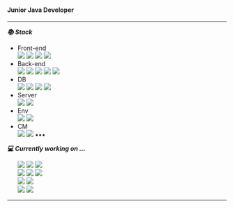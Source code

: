 <!--
- 🔭 I’m currently working on ...
- 🌱 I’m currently learning ...
- 👯 I’m looking to collaborate on ...
- 🤔 I’m looking for help with ...
- 💬 Ask me about ...
- 📫 How to reach me: ...
- 😄 Pronouns: ...
- ⚡ Fun fact: ...
-->

#### Junior Java Developer
<!-- 
<p align="center">
  <b>
    <i>TODAY</i>
  </b></br> 
  <img src="https://hits.seeyoufarm.com/api/count/incr/badge.svg?url=https%3A%2F%2Fgithub.com%2FHyungrok-Kim&count_bg=%2375AFDB&title_bg=%23B4E570&icon=oracle.svg&icon_color=%23E7E7E7&title=hits&edge_flat=false" />
</p> -->

<hr>
<b><i>📚 Stack</i></b>
<ul>
  <li>Front-end</li>
  <img src="https://img.shields.io/badge/React-61DAFB?style=flat-square&logo=React&logoColor=white"/>
  <img src="https://img.shields.io/badge/JavaScript-F7DF1E?style=flat-square&logo=JavaScript&logoColor=white"/>
  <img src="https://img.shields.io/badge/jQuery-0769AD?style=flat-square&logo=jQuery&logoColor=white"/>
<!--   <img src="https://img.shields.io/badge/HTML5-20c997?style=flat-square&logo=HTML5&logoColor=white"/> -->
  <img src="https://img.shields.io/badge/CSS3-1572B6?style=flat-square&logo=CSS3&logoColor=white"/>
  <li>Back-end</li>
  <img src="https://img.shields.io/badge/Java-007396?style=flat-square&logo=Java&logoColor=white"/>
  <img src="https://img.shields.io/badge/Python-3776AB?style=flat-square&logo=Python&logoColor=white"/>
  <img src="https://img.shields.io/badge/Spring-6DB33F?style=flat-square&logo=Spring&logoColor=white"/>
  <img src="https://img.shields.io/badge/Springboot-6DB33F?style=flat-square&logo=Springboot&logoColor=white"/>
  <img src="https://img.shields.io/badge/Django-092E20?style=flat-square&logo=Django&logoColor=white"/>
  <li>DB</li>
  <img src="https://img.shields.io/badge/MySQL-4479A1?style=flat-square&logo=MySQL&logoColor=white"/>
  <img src="https://img.shields.io/badge/SQLite-003B57?style=flat-square&logo=SQLite&logoColor=white"/>
<!--   <img src="https://img.shields.io/badge/ORACLE-F80000?style=flat-square&logo=ORACLE&logoColor=white"/> -->
  <img src="https://img.shields.io/badge/MSSQL-CC2927?style=flat-square&logo=MicrosoftSQLServer&logoColor=white"/>
  <img src="https://img.shields.io/badge/MongoDB-47A248?style=flat-square&logo=MongoDB&logoColor=white"/>
  <li>Server</li>
  <img src="https://img.shields.io/badge/Apache Tomcat-F8DC75?style=flat-square&logo=ApacheTomcat&logoColor=black">
  <img src="https://img.shields.io/badge/NGINX-009639?style=flat-square&logo=NGINX&logoColor=white">
  <li>Env</li>
  <img src="https://img.shields.io/badge/Linux-FCC624?style=flat-square&logo=Linux&logoColor=black">
  <img src="https://img.shields.io/badge/Windows-0078D6?style=flat-square&logo=Windows&logoColor=white">
<!--   <img src="https://img.shields.io/badge/macOS-000000?style=flat-square&logo=macOS&logoColor=white"> -->
  <li>CM</li>
  <img src="https://img.shields.io/badge/Git-F05032?style=flat-square&logo=Git&logoColor=white">
  <img src="https://img.shields.io/badge/Subversion-809CC9?style=flat-square&logo=Subversion&logoColor=white">
  •••
</ul>
<b><i>💻 Currently working on ...</i></b>
<ul>
  <img src="https://img.shields.io/badge/Spring-6DB33F?style=flat-square&logo=Spring&logoColor=white"/>
  <img src="https://img.shields.io/badge/Springboot-6DB33F?style=flat-square&logo=Springboot&logoColor=white"/>
  <img src="https://img.shields.io/badge/React-61DAFB?style=flat-square&logo=React&logoColor=white"/><br>
  <img src="https://img.shields.io/badge/Java-007396?style=flat-square&logo=Java&logoColor=white"/>
  <img src="https://img.shields.io/badge/Python-3776AB?style=flat-square&logo=Python&logoColor=white"/>
  <img src="https://img.shields.io/badge/JavaScript-F7DF1E?style=flat-square&logo=JavaScript&logoColor=white"/><br>
  <img src="https://img.shields.io/badge/MySQL-4479A1?style=flat-square&logo=MySQL&logoColor=white"/>
  <img src="https://img.shields.io/badge/MSSQL-CC2927?style=flat-square&logo=MicrosoftSQLServer&logoColor=white"/><br>
  <img src="https://img.shields.io/badge/Git-F05032?style=flat-square&logo=Git&logoColor=white">
  <img src="https://img.shields.io/badge/Subversion-809CC9?style=flat-square&logo=Subversion&logoColor=white">
</ul>

<!-- 
<p float="left">
  <img src="https://github-readme-stats.vercel.app/api?username=Hyungrok-Kim&hide=prs,issues&count_private=true&show_icons=true&line_height=30" />
  <img src="https://github-readme-stats.vercel.app/api/top-langs/?username=Hyungrok-Kim&layout=compact&card_width=295" />
</p>
 -->
<hr>
 







